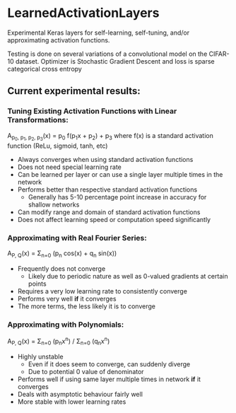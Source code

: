# LearnedActivationLayers

Experimental Keras layers for self-learning, self-tuning, and/or approximating activation functions.

Testing is done on several variations of a convolutional model on the CIFAR-10 dataset. Optimizer is Stochastic Gradient Descent and loss is sparse categorical cross entropy

## Current experimental results:

### Tuning Existing Activation Functions with Linear Transformations: 
A<sub>p<sub>0</sub>, p<sub>1</sub>, p<sub>2</sub>, p<sub>3</sub></sub>(x) = p<sub>0</sub> f(p<sub>1</sub>x + p<sub>2</sub>) + p<sub>3</sub> where f(x) is a standard activation function (ReLu, sigmoid, tanh, etc)
- Always converges when using standard activation functions
- Does not need special learning rate
- Can be learned per layer or can use a single layer multiple times in the network
- Performs better than respective standard activation functions
  - Generally has 5-10 percentage point increase in accuracy for shallow networks
- Can modify range and domain of standard activation functions
- Does not affect learning speed or computation speed significantly

### Approximating with Real Fourier Series: 
A<sub>P, Q</sub>(x) = &Sigma;<sub>n=0</sub> (p<sub>n</sub> cos(x) + q<sub>n</sub> sin(x))
- Frequently does not converge
  - Likely due to periodic nature as well as 0-valued gradients at certain points
- Requires a very low learning rate to consistently converge
- Performs very well **if** it converges
- The more terms, the less likely it is to converge

### Approximating with Polynomials: 
A<sub>P, Q</sub>(x) = &Sigma;<sub>n=0</sub> (p<sub>n</sub>x<sup>n</sup>) / &Sigma;<sub>n=0</sub> (q<sub>n</sub>x<sup>n</sup>)
- Highly unstable
  - Even if it does seem to converge, can suddenly diverge
  - Due to potential 0 value of denominator
- Performs well if using same layer multiple times in network **if** it converges
- Deals with asymptotic behaviour fairly well
- More stable with lower learning rates

